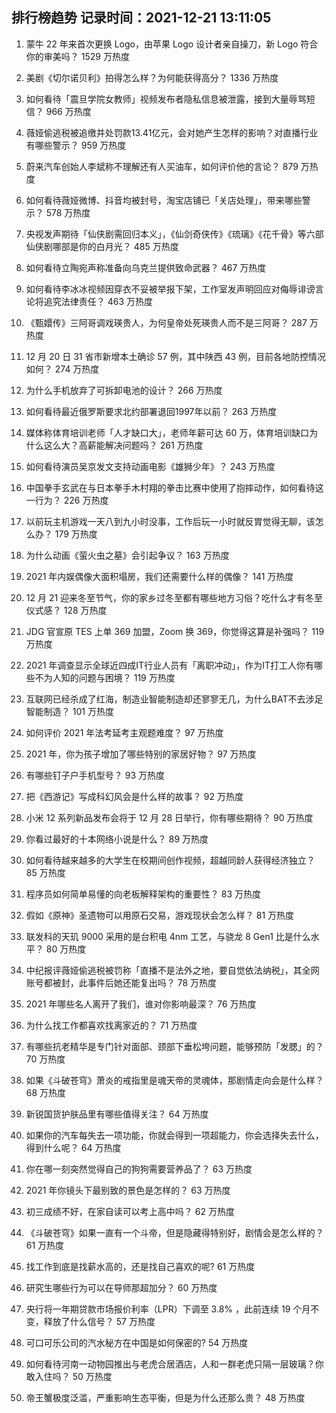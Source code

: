 
## 排行榜趋势 记录时间：2021-12-21 13:11:05
  
  1. 蒙牛 22 年来首次更换 Logo，由苹果 Logo 设计者亲自操刀，新 Logo 符合你的审美吗？ 1529 万热度
    
  2. 美剧《切尔诺贝利》拍得怎么样？为何能获得高分？ 1336 万热度
    
  3. 如何看待「震旦学院女教师」视频发布者隐私信息被泄露，接到大量辱骂短信？ 966 万热度
    
  4. 薇娅偷逃税被追缴并处罚款13.41亿元，会对她产生怎样的影响？对直播行业有哪些警示？ 959 万热度
    
  5. 蔚来汽车创始人李斌称不理解还有人买油车，如何评价他的言论？ 879 万热度
    
  6. 如何看待薇娅微博、抖音均被封号，淘宝店铺已「关店处理」，带来哪些警示？ 578 万热度
    
  7. 央视发声期待「仙侠剧需回归本义」，《仙剑奇侠传》《琉璃》《花千骨》等六部仙侠剧哪部是你的白月光？ 485 万热度
    
  8. 如何看待立陶宛声称准备向乌克兰提供致命武器？ 467 万热度
    
  9. 如何看待李冰冰视频因穿衣不妥被举报下架，工作室发声明回应对侮辱诽谤言论将追究法律责任？ 463 万热度
    
  10. 《甄嬛传》三阿哥调戏瑛贵人，为何皇帝处死瑛贵人而不是三阿哥？ 287 万热度
    
  11. 12 月 20 日 31 省市新增本土确诊 57 例，其中陕西 43 例，目前各地防控情况如何？ 274 万热度
    
  12. 为什么手机放弃了可拆卸电池的设计？ 266 万热度
    
  13. 如何看待最近俄罗斯要求北约部署退回1997年以前？ 263 万热度
    
  14. 媒体称体育培训老师「人才缺口大」，老师年薪可达 60 万，体育培训缺口为什么这么大？高薪能解决问题吗？ 261 万热度
    
  15. 如何看待演员吴京发文支持动画电影《雄狮少年》？ 243 万热度
    
  16. 中国拳手玄武在与日本拳手木村翔的拳击比赛中使用了抱摔动作，如何看待这一行为？ 226 万热度
    
  17. 以前玩主机游戏一天八到九小时没事，工作后玩一小时就反胃觉得无聊，该怎么办？ 179 万热度
    
  18. 为什么动画《萤火虫之墓》会引起争议？ 163 万热度
    
  19. 2021 年内娱偶像大面积塌房，我们还需要什么样的偶像？ 141 万热度
    
  20. 12 月 21 迎来冬至节气，你的家乡过冬至都有哪些地方习俗？吃什么才有冬至仪式感？ 128 万热度
    
  21. JDG 官宣原 TES 上单 369 加盟，Zoom 换 369，你觉得这算是补强吗？ 119 万热度
    
  22. 2021 年调查显示全球近四成IT行业人员有「离职冲动」，作为IT打工人你有哪些不为人知的问题与困境？ 119 万热度
    
  23. 互联网已经杀成了红海，制造业智能制造却还寥寥无几，为什么BAT不去涉足智能制造？ 101 万热度
    
  24. 如何评价 2021 年法考延考主观题难度？ 97 万热度
    
  25. 2021 年，你为孩子增加了哪些特别的家居好物？ 97 万热度
    
  26. 有哪些钉子户手机型号？ 93 万热度
    
  27. 把《西游记》写成科幻风会是什么样的故事？ 92 万热度
    
  28. 小米 12 系列新品发布会将于 12 月 28 日举行，你有哪些期待？ 90 万热度
    
  29. 你看过最好的十本网络小说是什么？ 89 万热度
    
  30. 如何看待越来越多的大学生在校期间创作视频，超越同龄人获得经济独立？ 85 万热度
    
  31. 程序员如何简单易懂的向老板解释架构的重要性？ 83 万热度
    
  32. 假如《原神》圣遗物可以用原石交易，游戏现状会怎么样？ 81 万热度
    
  33. 联发科的天玑 9000 采用的是台积电 4nm 工艺，与骁龙 8 Gen1 比是什么水平？ 80 万热度
    
  34. 中纪报评薇娅偷逃税被罚称「直播不是法外之地，要自觉依法纳税」，其全网账号都被封，此事件后她还能复出吗？ 78 万热度
    
  35. 2021 年哪些名人离开了我们，谁对你影响最深？ 76 万热度
    
  36. 为什么找工作都喜欢找离家近的？ 71 万热度
    
  37. 有哪些抗老精华是专门针对面部、颈部下垂松垮问题，能够预防「发腮」的？ 70 万热度
    
  38. 如果《斗破苍穹》萧炎的戒指里是魂天帝的灵魂体，那剧情走向会是什么样？ 68 万热度
    
  39. 新锐国货护肤品里有哪些值得关注？ 64 万热度
    
  40. 如果你的汽车每失去一项功能，你就会得到一项超能力，你会选择失去什么，得到什么呢？ 64 万热度
    
  41. 你在哪一刻突然觉得自己的狗狗需要营养品了？ 63 万热度
    
  42. 2021 年你镜头下最别致的景色是怎样的？ 63 万热度
    
  43. 初三成绩不好，在家自读可以考上高中吗？ 62 万热度
    
  44. 《斗破苍穹》如果一直有一个斗帝，但是隐藏得特别好，剧情会是怎么样的？ 61 万热度
    
  45. 找工作到底是找薪水高的，还是找自己喜欢的呢? 61 万热度
    
  46. 研究生哪些行为可以在导师那超加分？ 60 万热度
    
  47. 央行将一年期贷款市场报价利率（LPR）下调至 3.8% ，此前连续 19 个月不变，释放了什么信号？ 57 万热度
    
  48. 可口可乐公司的汽水秘方在中国是如何保密的? 54 万热度
    
  49. 如何看待河南一动物园推出与老虎合居酒店，人和一群老虎只隔一层玻璃？你敢入住吗？ 50 万热度
    
  50. 帝王蟹极度泛滥，严重影响生态平衡，但是为什么还那么贵？ 48 万热度
    